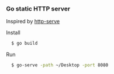 ### Go static HTTP server

Inspired by [http-serve](https://www.npmjs.com/package/http-server)


Install

```bash
  $ go build 

```



Run

```bash
  $ go-serve -path ~/Desktop -port 8080 
  
```